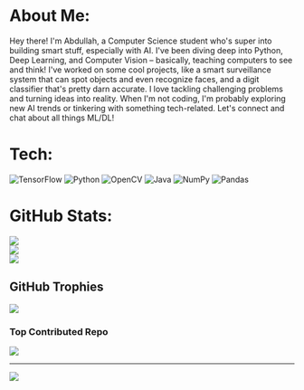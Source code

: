 # About Me:
Hey there! I'm Abdullah, a Computer Science student who's super into building smart stuff, especially with AI. I've been diving deep into Python, Deep Learning, and Computer Vision – basically, teaching computers to see and think! I've worked on some cool projects, like a smart surveillance system that can spot objects and even recognize faces, and a digit classifier that's pretty darn accurate. I love tackling challenging problems and turning ideas into reality. When I'm not coding, I'm probably exploring new AI trends or tinkering with something tech-related. Let's connect and chat about all things ML/DL!


# Tech:
![TensorFlow](https://img.shields.io/badge/TensorFlow-%23FF6F00.svg?style=for-the-badge&logo=TensorFlow&logoColor=white) ![Python](https://img.shields.io/badge/python-3670A0?style=for-the-badge&logo=python&logoColor=ffdd54) ![OpenCV](https://img.shields.io/badge/opencv-%23white.svg?style=for-the-badge&logo=opencv&logoColor=white) ![Java](https://img.shields.io/badge/java-%23ED8B00.svg?style=for-the-badge&logo=openjdk&logoColor=white) ![NumPy](https://img.shields.io/badge/numpy-%23013243.svg?style=for-the-badge&logo=numpy&logoColor=white) ![Pandas](https://img.shields.io/badge/pandas-%23150458.svg?style=for-the-badge&logo=pandas&logoColor=white)
# GitHub Stats:
![](https://github-readme-stats.vercel.app/api?username=ABZ98990&theme=dark&hide_border=false&include_all_commits=false&count_private=false)<br/>
![](https://nirzak-streak-stats.vercel.app/?user=ABZ98990&theme=dark&hide_border=false)<br/>
![](https://github-readme-stats.vercel.app/api/top-langs/?username=ABZ98990&theme=dark&hide_border=false&include_all_commits=false&count_private=false&layout=compact)

## GitHub Trophies
![](https://github-profile-trophy.vercel.app/?username=ABZ98990&theme=radical&no-frame=false&no-bg=true&margin-w=4)

### Top Contributed Repo
![](https://github-contributor-stats.vercel.app/api?username=ABZ98990&limit=5&theme=dark&combine_all_yearly_contributions=true)

---
[![](https://visitcount.itsvg.in/api?id=ABZ98990&icon=0&color=0)](https://visitcount.itsvg.in)

<!-- Proudly created with GPRM ( https://gprm.itsvg.in ) -->
